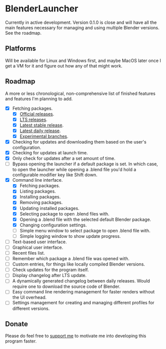 # BlenderLauncher

Currently in active development. Version 0.1.0 is close and will have all the main features necessary for managing and using multiple Blender versions. See the roadmap.

## Platforms

Will be available for Linux and Windows first, and maybe MacOS later once I get a VM for it and figure out how any of that might work.

## Roadmap

A more or less chronological, non-comprehensive list of finished features and features I'm planning to add.

- [X] Fetching packages.
    - [X] [Official releases](https://download.blender.org/release/).
    - [X] [LTS releases](https://www.blender.org/download/lts/).
    - [X] [Latest stable release](https://www.blender.org/download/).
    - [X] [Latest daily release](https://builder.blender.org/download/).
    - [X] [Experimental branches](https://builder.blender.org/download/branches/).
- [X] Checking for updates and downloading them based on the user's configuration.
- [X] Checking for updates at launch time.
- [X] Only check for updates after a set amount of time.
- [ ] Bypass opening the launcher if a default package is set. In which case, to open the launcher while opening a .blend file you'd hold a configurable modifier key like Shift down.
- [X] Command line interface.
    - [X] Fetching packages.
    - [X] Listing packages.
    - [X] Installing packages.
    - [X] Removing packages.
    - [X] Updating installed packages.
    - [X] Selecting package to open .blend files with.
    - [X] Opening a .blend file with the selected default Blender package.
    - [X] Changing configuration settings.
    - [ ] Simple menu window to select package to open .blend file with.
    - [ ] Simple logging window to show update progress.
- [ ] Text-based user interface.
- [ ] Graphical user interface.
- [ ] Recent files list.
- [ ] Remember which package a .blend file was opened with.
- [ ] Custom entries, for things like locally compiled Blender versions.
- [ ] Check updates for the program itself.
- [ ] Display changelog after LTS update.
- [ ] A dynamically generated changelog between daily releases. Would require one to download the source code of Blender.
- [ ] Easy command line rendering management for faster renders without the UI overhead.
- [ ] Settings management for creating and managing different profiles for different versions.

## Donate

Please do feel free to [support me](https://alexchaplinbraz.com/donate) to motivate me into developing this program faster.

